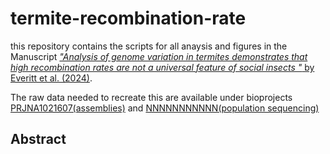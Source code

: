 # termite-recombination-rate


this repository contains the scripts for all anaysis and figures in the Manuscript [_"Analysis of genome variation in termites demonstrates that high recombination rates are not a universal feature of social insects
"_ by Everitt et al. (2024)](insert_link_here/DOI).

The raw data needed to recreate this are available under bioprojects [PRJNA1021607(assemblies)](insert_link_here) and [NNNNNNNNNNN(population sequencing)](insert_link_here)


## Abstract

<insert abstract here>